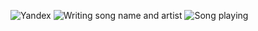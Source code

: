 ![Yandex](https://github.com/OPELsinus/Discord-Music-Bot-Auto-Adding-to-Playlist/assets/92687099/73293fe2-cb01-486e-8cd7-bd11bdc29b28)
![Writing song name and artist](https://github.com/OPELsinus/Discord-Music-Bot-Auto-Adding-to-Playlist/assets/92687099/acad7543-7639-41fe-ada6-30b026d598b7)
![Song playing](https://github.com/OPELsinus/Discord-Music-Bot-Auto-Adding-to-Playlist/assets/92687099/69d00fdf-10b6-41eb-a69c-d94952c866b5)
